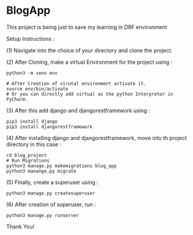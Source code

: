 # BlogApp
This project is being just to save my learning in DRF environment

Setup Instructions :

(1) Navigate into the choice of your directory and clone the project.

(2) After Cloning, make a virtual Environment for the project using :
    
    python3 -m venv env
    
    # After Creation of virutal environment activate it.
    source env/bin/activate
    # Or you can directly add virtual as the python Interpretor in PyCharm.
    
(3) After this add django and djangorestframework using :
  
    pip3 install django
    pip3 install djangorestframework

(4) After installing django and djangorestframework, move into th project directory in this case :
    
    cd blog_project
    # Run Migrations
    python3 manage.py makemigrations blog_app
    python3 manange.py migrate
(5) Finally, create a superuser using :

    python3 manage.py createsuperuser
(6) After creation of superuser, run :

    python3 manage.py runserver

Thank You!
    
